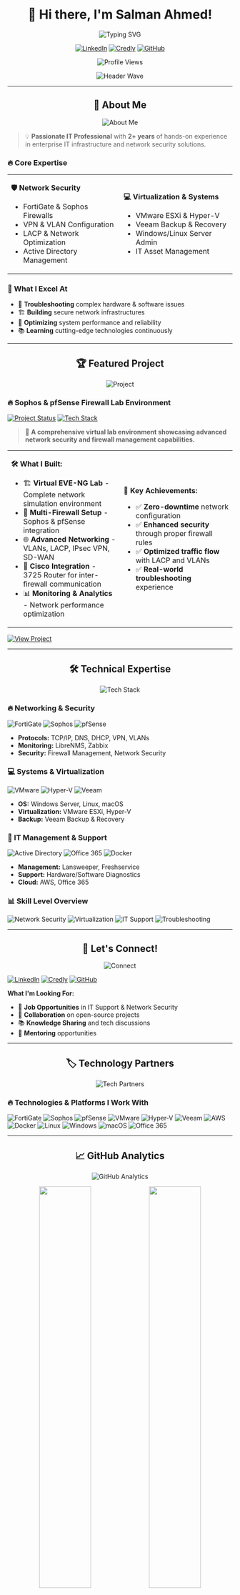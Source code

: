 <div align="center">

# 👋 Hi there, I'm **Salman Ahmed**!

<img src="https://readme-typing-svg.herokuapp.com?font=Fira+Code&pause=1000&color=00D4FF&center=true&vCenter=true&width=435&lines=IT+Support+Specialist;Network+Security+Expert;Virtualization+Pro;Tech+Enthusiast" alt="Typing SVG" />

[![LinkedIn](https://img.shields.io/badge/LinkedIn-0077B5?style=for-the-badge&logo=linkedin&logoColor=white)](https://linkedin.com/in/salman-itspecialist)
[![Credly](https://img.shields.io/badge/Credly-FF6B35?style=for-the-badge&logo=credly&logoColor=white)](https://www.credly.com/users/salman-ahmed827)
[![GitHub](https://img.shields.io/badge/GitHub-100000?style=for-the-badge&logo=github&logoColor=white)](https://github.com/salman-itpro)

![Profile Views](https://komarev.com/ghpvc/?username=salman-itpro&style=for-the-badge&color=blueviolet)

</div>

<div align="center">
  <img src="https://capsule-render.vercel.app/api?type=waving&color=gradient&height=100&section=header&animation=twinkling" alt="Header Wave" />
</div>

---

<div align="center">

## 🎯 About Me

<img src="https://readme-typing-svg.herokuapp.com?font=Fira+Code&pause=1000&color=FF6B6B&center=true&vCenter=true&width=500&lines=Passionate+IT+Professional;Network+Security+Expert;Virtualization+Specialist;Tech+Innovator" alt="About Me" />

</div>

> 💡 **Passionate IT Professional** with **2+ years** of hands-on experience in enterprise IT infrastructure and network security solutions.

### 🔥 Core Expertise

<table>
<tr>
<td width="50%">

**🛡️ Network Security**
- FortiGate & Sophos Firewalls
- VPN & VLAN Configuration  
- LACP & Network Optimization
- Active Directory Management

</td>
<td width="50%">

**💻 Virtualization & Systems**
- VMware ESXi & Hyper-V
- Veeam Backup & Recovery
- Windows/Linux Server Admin
- IT Asset Management

</td>
</tr>
</table>

### 🌟 What I Excel At
- 🔧 **Troubleshooting** complex hardware & software issues
- 🏗️ **Building** secure network infrastructures
- 🚀 **Optimizing** system performance and reliability
- 📚 **Learning** cutting-edge technologies continuously

---

<div align="center">

## 🏆 Featured Project

<img src="https://readme-typing-svg.herokuapp.com?font=Fira+Code&pause=1000&color=00D4FF&center=true&vCenter=true&width=600&lines=Firewall+Lab+Environment;Network+Security+Project;Virtual+Infrastructure;Advanced+Networking" alt="Project" />

</div>

### 🔥 Sophos & pfSense Firewall Lab Environment

[![Project Status](https://img.shields.io/badge/Status-Completed-brightgreen?style=for-the-badge&logo=check-circle)](https://github.com/salman-itpro)
[![Tech Stack](https://img.shields.io/badge/Tech-EVE--NG%20%7C%20Cisco%20%7C%20Sophos%20%7C%20pfSense-blue?style=for-the-badge)](https://github.com/salman-itpro)

> 🎯 **A comprehensive virtual lab environment showcasing advanced network security and firewall management capabilities.**

<table>
<tr>
<td width="50%">

**🛠️ What I Built:**
- 🏗️ **Virtual EVE-NG Lab** - Complete network simulation environment
- 🔐 **Multi-Firewall Setup** - Sophos & pfSense integration
- 🌐 **Advanced Networking** - VLANs, LACP, IPsec VPN, SD-WAN
- 🔗 **Cisco Integration** - 3725 Router for inter-firewall communication
- 📊 **Monitoring & Analytics** - Network performance optimization

</td>
<td width="50%">

**🚀 Key Achievements:**
- ✅ **Zero-downtime** network configuration
- ✅ **Enhanced security** through proper firewall rules
- ✅ **Optimized traffic flow** with LACP and VLANs
- ✅ **Real-world troubleshooting** experience

</td>
</tr>
</table>

[![View Project](https://img.shields.io/badge/View%20on%20LinkedIn-0077B5?style=for-the-badge&logo=linkedin&logoColor=white)](https://linkedin.com/in/salman-itspecialist)

---

<div align="center">

## 🛠️ Technical Expertise

<img src="https://readme-typing-svg.herokuapp.com?font=Fira+Code&pause=1000&color=FF6B6B&center=true&vCenter=true&width=500&lines=Networking+%26+Security;Systems+%26+Virtualization;IT+Management+%26+Support;Cloud+Technologies" alt="Tech Stack" />

</div>

### 🔥 Networking & Security
![FortiGate](https://img.shields.io/badge/FortiGate-FF6B35?style=for-the-badge&logo=fortinet&logoColor=white)
![Sophos](https://img.shields.io/badge/Sophos-FF6B35?style=for-the-badge&logo=sophos&logoColor=white)
![pfSense](https://img.shields.io/badge/pfSense-212121?style=for-the-badge&logo=pfsense&logoColor=white)

- **Protocols:** TCP/IP, DNS, DHCP, VPN, VLANs
- **Monitoring:** LibreNMS, Zabbix
- **Security:** Firewall Management, Network Security

### 💻 Systems & Virtualization
![VMware](https://img.shields.io/badge/VMware-607078?style=for-the-badge&logo=vmware&logoColor=white)
![Hyper-V](https://img.shields.io/badge/Hyper--V-0078D4?style=for-the-badge&logo=microsoft&logoColor=white)
![Veeam](https://img.shields.io/badge/Veeam-00B4D8?style=for-the-badge&logo=veeam&logoColor=white)

- **OS:** Windows Server, Linux, macOS
- **Virtualization:** VMware ESXi, Hyper-V
- **Backup:** Veeam Backup & Recovery

### 🔧 IT Management & Support
![Active Directory](https://img.shields.io/badge/Active%20Directory-0078D4?style=for-the-badge&logo=microsoft&logoColor=white)
![Office 365](https://img.shields.io/badge/Office%20365-D83B01?style=for-the-badge&logo=microsoft&logoColor=white)
![Docker](https://img.shields.io/badge/Docker-2496ED?style=for-the-badge&logo=docker&logoColor=white)

- **Management:** Lansweeper, Freshservice
- **Support:** Hardware/Software Diagnostics
- **Cloud:** AWS, Office 365

### 📊 Skill Level Overview
![Network Security](https://img.shields.io/badge/Network%20Security-Expert-red?style=for-the-badge&logo=shield&logoColor=white)
![Virtualization](https://img.shields.io/badge/Virtualization-Advanced-orange?style=for-the-badge&logo=server&logoColor=white)
![IT Support](https://img.shields.io/badge/IT%20Support-Expert-green?style=for-the-badge&logo=tools&logoColor=white)
![Troubleshooting](https://img.shields.io/badge/Troubleshooting-Expert-blue?style=for-the-badge&logo=bug&logoColor=white)

---

<div align="center">

## 🤝 Let's Connect!

<img src="https://readme-typing-svg.herokuapp.com?font=Fira+Code&pause=1000&color=00D4FF&center=true&vCenter=true&width=500&lines=Let's+Connect;Get+in+Touch;Collaborate;Build+Together" alt="Connect" />

</div>

[![LinkedIn](https://img.shields.io/badge/LinkedIn-0077B5?style=for-the-badge&logo=linkedin&logoColor=white)](https://linkedin.com/in/salman-itspecialist)
[![Credly](https://img.shields.io/badge/Credly-FF6B35?style=for-the-badge&logo=credly&logoColor=white)](https://www.credly.com/users/salman-ahmed827)
[![GitHub](https://img.shields.io/badge/GitHub-100000?style=for-the-badge&logo=github&logoColor=white)](https://github.com/salman-itpro)

**What I'm Looking For:**
- 💼 **Job Opportunities** in IT Support & Network Security
- 🤝 **Collaboration** on open-source projects
- 📚 **Knowledge Sharing** and tech discussions
- 🌟 **Mentoring** opportunities

---

<div align="center">

## 🏷️ Technology Partners

<img src="https://readme-typing-svg.herokuapp.com?font=Fira+Code&pause=1000&color=FF6B6B&center=true&vCenter=true&width=600&lines=Technologies+%26+Platforms;Firewall+Solutions;Virtualization+Tools;Cloud+Services" alt="Tech Partners" />

</div>

### 🔥 Technologies & Platforms I Work With

<img src="https://img.shields.io/badge/FortiGate-FF6B35?style=for-the-badge&logo=fortinet&logoColor=white" alt="FortiGate"/> <img src="https://img.shields.io/badge/Sophos-FF6B35?style=for-the-badge&logo=sophos&logoColor=white" alt="Sophos"/> <img src="https://img.shields.io/badge/pfSense-212121?style=for-the-badge&logo=pfsense&logoColor=white" alt="pfSense"/> <img src="https://img.shields.io/badge/VMware-607078?style=for-the-badge&logo=vmware&logoColor=white" alt="VMware"/> <img src="https://img.shields.io/badge/Hyper--V-0078D4?style=for-the-badge&logo=microsoft&logoColor=white" alt="Hyper-V"/> <img src="https://img.shields.io/badge/Veeam-00B4D8?style=for-the-badge&logo=veeam&logoColor=white" alt="Veeam"/> <img src="https://img.shields.io/badge/AWS-232F3E?style=for-the-badge&logo=amazon-aws&logoColor=white" alt="AWS"/> <img src="https://img.shields.io/badge/Docker-2496ED?style=for-the-badge&logo=docker&logoColor=white" alt="Docker"/> <img src="https://img.shields.io/badge/Linux-FCC624?style=for-the-badge&logo=linux&logoColor=black" alt="Linux"/> <img src="https://img.shields.io/badge/Windows-0078D4?style=for-the-badge&logo=windows&logoColor=white" alt="Windows"/> <img src="https://img.shields.io/badge/macOS-000000?style=for-the-badge&logo=apple&logoColor=white" alt="macOS"/> <img src="https://img.shields.io/badge/Office%20365-D83B01?style=for-the-badge&logo=microsoft&logoColor=white" alt="Office 365"/>

---

<div align="center">

## 📈 GitHub Analytics

<img src="https://readme-typing-svg.herokuapp.com?font=Fira+Code&pause=1000&color=00D4FF&center=true&vCenter=true&width=500&lines=My+GitHub+Journey;Coding+Activity;Contribution+Stats;Top+Languages" alt="GitHub Analytics" />

</div>

<p align="center">
  <img width="48%" src="https://github-readme-stats.vercel.app/api?username=salman-itpro&show_icons=true&theme=tokyonight" />
  <img width="48%" src="https://github-readme-streak-stats.herokuapp.com/?user=salman-itpro&theme=tokyonight" />
</p>

---

<div align="center">

<img src="https://readme-typing-svg.herokuapp.com?font=Fira+Code&pause=1000&color=FF6B6B&center=true&vCenter=true&width=500&lines=Thanks+for+Visiting;Ready+to+Collaborate;Build+Amazing+Things;Let's+Connect!" alt="Footer Message" />

## ⭐ **Thanks for visiting my profile!** 

### 🚀 **Ready to collaborate and build amazing things together!**

![Profile Views](https://komarev.com/ghpvc/?username=salman-itpro&style=for-the-badge&color=blueviolet)

---

*"The best way to predict the future is to create it."* - Peter Drucker

</div>

<div align="center">
  <img src="https://capsule-render.vercel.app/api?type=waving&color=gradient&height=100&section=footer&animation=twinkling" alt="Footer Wave" />
</div>
